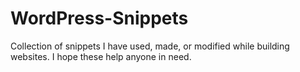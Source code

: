 # WordPress-Snippets
Collection of snippets I have used, made, or modified while building websites. I hope these help anyone in need.
